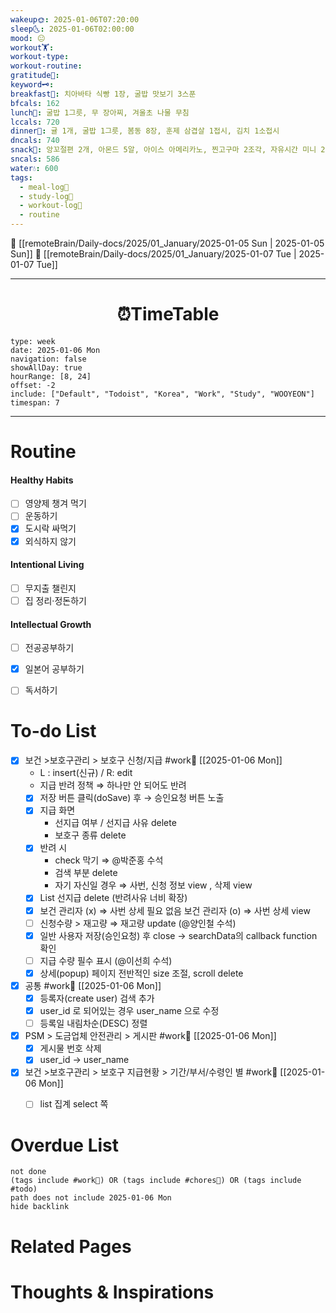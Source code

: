 ```yaml
---
wakeup🌞: 2025-01-06T07:20:00
sleep🌜: 2025-01-06T02:00:00
mood: 😐
workout🏋️: 
workout-type: 
workout-routine: 
gratitude🙏: 
keyword🗝️: 
breakfast🍳: 치아바타 식빵 1장, 굴밥 맛보기 3스푼
bfcals: 162
lunch🍚: 굴밥 1그릇, 무 장아찌, 겨울초 나물 무침
lccals: 720
dinner🥗: 귤 1개, 굴밥 1그릇, 봄동 8장, 훈제 삼겹살 1접시, 김치 1소접시
dncals: 740
snack🍬: 앙꼬절편 2개, 아몬드 5알, 아이스 아메리카노, 찐고구마 2조각, 자유시간 미니 2개
sncals: 586
water💧: 600
tags:
  - meal-log📝
  - study-log📓
  - workout-log💪
  - routine
---
```


🔺 [[remoteBrain/Daily-docs/2025/01_January/2025-01-05 Sun | 2025-01-05 Sun]]
🔻 [[remoteBrain/Daily-docs/2025/01_January/2025-01-07 Tue | 2025-01-07 Tue]]
___
<h1> <center>⏰TimeTable </center> </h1>

```gEvent
type: week
date: 2025-01-06 Mon
navigation: false
showAllDay: true
hourRange: [8, 24]
offset: -2
include: ["Default", "Todoist", "Korea", "Work", "Study", "WOOYEON"]
timespan: 7
```

--- 


# Routine 

####  Healthy Habits
- [ ] 영양제 챙겨 먹기
- [ ] 운동하기
- [x] 도시락 싸먹기
- [x] 외식하지 않기

####  Intentional Living 
- [ ] 무지출 챌린지 
- [ ] 집 정리·정돈하기

#### Intellectual Growth
- [ ] 전공공부하기
- [x] 일본어 공부하기
- [ ] 독서하기



# To-do List

- [x] 보건 >보호구관리 > 보호구 신청/지급 #work💼  [[2025-01-06 Mon]]
	- L : insert(신규) / R: edit
	- 지급 반려 정책 ⇒ 하나만 안 되어도 반려 
	- [x] 저장 버튼 클릭(doSave) 후 → 승인요청 버튼 노출
	- [x] 지급 화면
		- 선지급 여부 / 선지급 사유 delete
		- 보호구 종류 delete
	- [x] 반려 시
		- check 막기 ⇒ @박준홍 수석 
		- 검색 부분 delete 
		- 자기 자신일 경우 ⇒ 사번, 신청 정보 view , 삭제 view 
	- [x] List 선지급 delete (반려사유 너비 확장)
	- [x] 보건 관리자 (x) ⇒ 사번 상세 필요 없음
		보건 관리자 (o) ⇒ 사번 상세 view 
	- [ ] 신청수량 > 재고량 ⇒ 재고량 update (@양인철 수석)
	- [x] 일반 사용자 저장(승인요청) 후 close → searchData의 callback function 확인
	- [ ] 지급 수량 필수 표시 (@이선희 수석)
	- [x] 상세(popup) 페이지 전반적인 size 조절, scroll delete

- [x] 공통 #work💼 [[2025-01-06 Mon]]
	- [x] 등록자(create user) 검색 추가
	- [x] user_id 로 되어있는 경우 user_name 으로 수정
	- [ ] 등록일 내림차순(DESC) 정렬

- [x] PSM > 도금업체 안전관리 > 게시판 #work💼  [[2025-01-06 Mon]]
	- [x] 게시물 번호 삭제
	- [x] user_id → user_name

- [x] 보건 >보호구관리 > 보호구 지급현황 > 기간/부서/수령인 별  #work💼 [[2025-01-06 Mon]]
	- [ ] list 집계 select 쪽 


# Overdue List
```tasks
not done
(tags include #work💼) OR (tags include #chores🧺) OR (tags include #todo)
path does not include 2025-01-06 Mon
hide backlink
```

# Related Pages



# Thoughts & Inspirations

